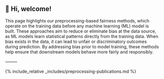 ## 👋 Hi, welcome!

This page highlights our preprocessing-based fairness methods, which operate on the training data before any machine learning (ML) model is built. These approaches aim to reduce or eliminate bias at the data source, as ML models learn statistical patterns directly from the training data. When bias exists in the data, it can lead to unfair or discriminatory outcomes during prediction. By addressing bias prior to model training, these methods help ensure that downstream models behave more fairly and responsibly.

⸻


 {% include_relative _includes/preprocessing-publications.md %}  
